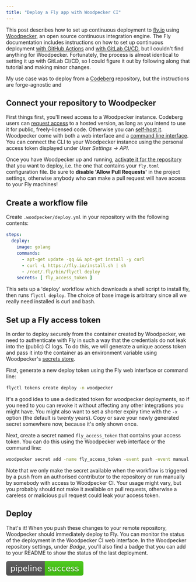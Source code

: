 ```yaml
---
title: "Deploy a Fly app with Woodpecker CI"
---
```


This post describes how to set up continuous deployment to [fly.io](https://fly.io) using [Woodpecker](https://woodpecker-ci.org/), an open source continuous integration engine.
The Fly documentation includes instructions on how to set up continuous deployment [with GitHub Actions](https://fly.io/docs/app-guides/continuous-deployment-with-github-actions/) and [with GitLab CI/CD](https://fly.io/blog/continuous-deployment-with-gitlab/), but I couldn't find anything for Woodpecker.
Fortunately, the process is almost identical to setting it up with GitLab CI/CD, so I could figure it out by following along that tutorial and making minor changes.

My use case was to deploy from a [Codeberg](https://codeberg.org) repository, but the instructions are forge-agnostic and 

## Connect your repository to Woodpecker

First things first, you'll need access to a Woodpecker instance.
Codeberg users can [request access](https://codeberg.org/Codeberg-e.V./requests) to a hosted version, as long as you intend to use it for public, freely-licensed code.
Otherwise you can [self-host it](https://woodpecker-ci.org/docs/administration/deployment/overview).
Woodpecker come with both a web interface and a [command line interface](https://woodpecker-ci.org/docs/cli).
You can connect the CLI to your Woodpecker instance using the personal access token displayed under *User Settings &rarr; API*.

Once you have Woodpecker up and running, [activate it for the repository](https://woodpecker-ci.org/docs/usage/intro) that you want to deploy, i.e. the one that contains your `fly.toml` configuration file.
Be sure to **disable 'Allow Pull Requests'** in the project settings, otherwise anybody who can make a pull request will have access to your Fly machines!

## Create a workflow file

Create `.woodpecker/deploy.yml` in your repository with the following contents:

```yml
steps:
  deploy:
    image: golang
    commands:
      - apt-get update -qq && apt-get install -y curl
      - curl -L https://fly.io/install.sh | sh
      - /root/.fly/bin/flyctl deploy
    secrets: [ fly_access_token ]
```

This sets up a 'deploy' workflow which downloads a shell script to install fly, then runs `flyctl deploy`.
The choice of base image is arbitrary since all we really need installed is curl and bash.

## Set up a Fly access token

In order to deploy securely from the container created by Woodpecker, we need to authenticate with Fly in such a way that the credentials do not leak into the (public) CI logs.
To do this, we will generate a unique access token and pass it into the container as an environment variable using Woodpecker's [secrets store](https://woodpecker-ci.org/docs/usage/secrets).

First, generate a new deploy token using the Fly web interface or command line:

```sh
flyctl tokens create deploy -n woodpecker
```

It's a good idea to use a dedicated token for woodpecker deployments, so if you need to you can revoke it without affecting any other integrations you might have.
You might also want to set a shorter expiry time with the `-x` option (the default is twenty years).
Copy or save your newly generated secret somewhere now, because it's only shown once.

Next, create a secret named `fly_access_token` that contains your access token.
You can do this using the Woodpecker web interface or the command line:

```sh
woodpecker secret add -name fly_access_token -event push -event manual -repository <your_repository> -value '<your_access_token>'
```

Note that we only make the secret available when the workflow is triggered by a push from an authorised contributor to the repository or run manually by somebody with access to Woodpecker CI.
Your usage might vary, but you probably should not make it available on pull requests, otherwise a careless or malicious pull request could leak your access token.

## Deploy

That's it!
When you push these changes to your remote repository, Woodpecker should immediately deploy to Fly.
You can monitor the status of the deployment in the Woodpecker CI web interface.
In the Woodpecker repository settings, under *Badge*, you'll also find a badge that you can add to your README to show the status of the last deployment.

!['Success' status badge from Woodpecker CI](/images/pipeline_success.svg)
